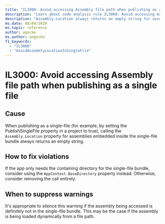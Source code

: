 ```yaml
---
title: "IL3000: Avoid accessing Assembly file path when publishing as a single file (code analysis)"
description: "Learn about code analysis rule IL3000: Avoid accessing Assembly file path when publishing as a single file"
description: "Assembly.Location always returns an empty string for assemblies embedded in a single-file bundle"
ms.date: 08/04/2020
ms.topic: reference
author: agocke
ms.author: angocke
f1_keywords:
  - "IL3000"
  - "AvoidAssemblyLocationInSingleFile"
---
```

# IL3000: Avoid accessing Assembly file path when publishing as a single file

## Cause

When publishing as a single-file (for example, by setting the PublishSingleFile property in a project to true), calling the `Assembly.Location` property for
assemblies embedded inside the single-file bundle always returns an empty string.

## How to fix violations

If the app only needs the containing directory for the single-file bundle, consider using the `AppContext.BaseDirectory` property instead. Otherwise, consider
removing the call entirely.

## When to suppress warnings

It's appropriate to silence this warning if the assembly being accessed is definitely not in the single-file bundle. This may be the case if the assembly is being loaded dynamically from a file path.
